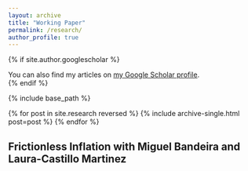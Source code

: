 ```yaml
---
layout: archive
title: "Working Paper"
permalink: /research/
author_profile: true
---
```


{% if site.author.googlescholar %}
  <div class="wordwrap">
    You can also find my articles on 
    <a href="{{ site.author.googlescholar }}">my Google Scholar profile</a>.
  </div>
{% endif %}

{% include base_path %}

{% for post in site.research reversed %}
  {% include archive-single.html post=post %}
{% endfor %}

## Frictionless Inflation with Miguel Bandeira and Laura-Castillo Martinez
